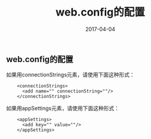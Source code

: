 ﻿---
layout: post
title: "web.config的配置"
date: 2017-04-04
description: "web.config的配置"
categories: c#
tag: [asp.net]
---   

## web.config的配置

如果用connectionStrings元素，请使用下面这种形式：
   
```    
    <connectionStrings>
      <add name="" connectionString=""/>
    </connectionStrings>

```
如果用appSettings元素，请使用下面这种形式：

```
    <appSettings>
      <add key="" value=""/>
    </appSettings>
```